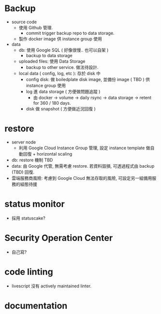# Backup

 - source code
   - 使用 Github 管理.
     - commit trigger backup repo to data storage.
   - 製作 docker image 供 instance group 使用
 - data
   - db: 使用 Google SQL ( 好像很慢.. 也可以自架 )
     - backup to data storage
   - uploaded files: 使用 Data Storage
     - backup to other service. 做法待設計.
   - local data ( config, log, etc ): 存於 disk 中
     - config disk: 做 boiledplate disk image, 並備份 image ( TBD ) 供 instance group 使用
     - log 進 data storage ( 方便做問題追蹤 )
       - 由 docker -> volume -> daily rsync -> data storage -> retent for 360 / 180 days.
     - disk 做 snapshot ( 方便做近況回復 )

# restore
  - server node
    - 利用 Google Cloud Instance Group 管理, 設定 instance template 做自動回復 + horizontal scaling
  - db: restore 機制 TBD
  - data: 由 Google 代管, 無需考慮 restore. 若資料毀損, 可透過程式由 backup (TBD) 回復.
  - 雲端服務商風險: 考慮到 Google Cloud 無法存取的風險, 可設定另一組備用服務的組態待援

# status monitor
  - 採用 statuscake?

# Security Operation Center
  - 自己寫?

# code linting
  - livescript 沒有 actively maintained linter.

# documentation
